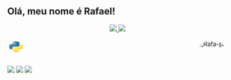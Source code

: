 ## Olá, meu nome é Rafael!
<div align="center">
  <a href="https://github.com/Tagliassi">
  <img height="180em" src="https://github-readme-stats.vercel.app/api?username=Tagliassi&show_icons=true&theme=algolia&include_all_commits=true&count_private=true"/>
  <img height="180em" src="https://github-readme-stats.vercel.app/api/top-langs/?username=Tagliassi&layout=compact&langs_count=7&theme=algolia"/>
</div>
<div style="display: inline_block"><br>
  <img align="center" alt="Rafa-Python" height="30" width="40" src="https://raw.githubusercontent.com/devicons/devicon/master/icons/python/python-original.svg">
  <img align="right" alt="Rafa-pic" height="150" style="border-radius:50px;" src="https://user-images.githubusercontent.com/93929600/141173334-6b89c08a-c700-4d73-855c-4588393aa525.png">
</div>
  
  ##
 
<div> 
  <a href="https://instagram.com/rafael_galafassi/" target="_blank"><img src="https://img.shields.io/badge/-Instagram-%23E4405F?style=for-the-badge&logo=instagram&logoColor=white" target="_blank"></a>
  <a href = "mailto:Rafael.galafassi2005@gmail.com"><img src="https://img.shields.io/badge/-Gmail-%23333?style=for-the-badge&logo=gmail&logoColor=white" target="_blank"></a>
  <a href="https://www.linkedin.com/in/rafael-tagliaferro-0a639b217" target="_blank"><img src="https://img.shields.io/badge/-LinkedIn-%230077B5?style=for-the-badge&logo=linkedin&logoColor=white" target="_blank"></a> 

 
</div>

